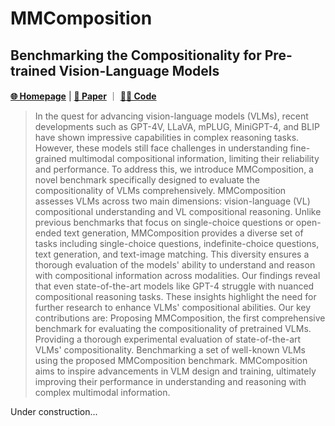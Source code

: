 # MMComposition

## Benchmarking the Compositionality for Pre-trained Vision-Language Models
[**🌐 Homepage**](https://yunlong10.github.io/mmcomposition) | [**🔬 Paper**](https://yunlong10.github.io/mmcomposition) ｜ [**👩‍💻 Code**](https://github.com/yunlong10/MMComposition)
> In the quest for advancing vision-language models (VLMs), recent developments such as GPT-4V, LLaVA, mPLUG, MiniGPT-4, and BLIP have shown impressive capabilities in complex reasoning tasks. However, these models still face challenges in understanding fine-grained multimodal compositional information, limiting their reliability and performance. To address this, we introduce MMComposition, a novel benchmark specifically designed to evaluate the compositionality of VLMs comprehensively. MMComposition assesses VLMs across two main dimensions: vision-language (VL) compositional understanding and VL compositional reasoning. Unlike previous benchmarks that focus on single-choice questions or open-ended text generation, MMComposition provides a diverse set of tasks including single-choice questions, indefinite-choice questions, text generation, and text-image matching. This diversity ensures a thorough evaluation of the models' ability to understand and reason with compositional information across modalities. Our findings reveal that even state-of-the-art models like GPT-4 struggle with nuanced compositional reasoning tasks. These insights highlight the need for further research to enhance VLMs' compositional abilities. Our key contributions are:
Proposing MMComposition, the first comprehensive benchmark for evaluating the compositionality of pretrained VLMs.
Providing a thorough experimental evaluation of state-of-the-art VLMs' compositionality.
Benchmarking a set of well-known VLMs using the proposed MMComposition benchmark.
MMComposition aims to inspire advancements in VLM design and training, ultimately improving their performance in understanding and reasoning with complex multimodal information.

Under construction...
